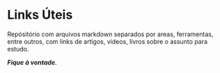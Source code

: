 # Links Úteis

Repósitório com arquivos markdown separados por areas, ferramentas, entre outros, 
com links de artigos, videos, livros sobre o assunto para estudo.


***Fique à vontade.***

